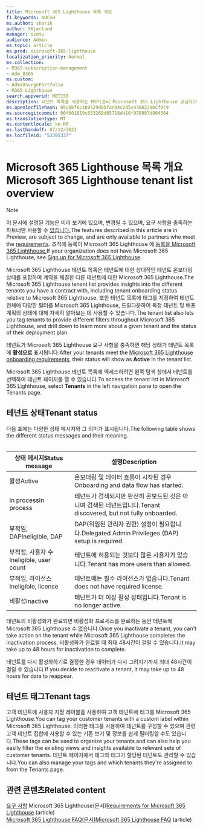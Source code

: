 ```yaml
---
title: Microsoft 365 Lighthouse 목록 개요
f1.keywords: NOCSH
ms.author: sharik
author: SKjerland
manager: scotv
audience: Admin
ms.topic: article
ms.prod: microsoft-365-lighthouse
localization_priority: Normal
ms.collection:
- M365-subscription-management
- Adm_O365
ms.custom:
- AdminSurgePortfolio
- M365-Lighthouse
search.appverid: MET150
description: 테넌트 목록을 사용하는 MSP(관리 Microsoft 365 Lighthouse 공급자)의 경우 테넌트 목록에 대해 자세히 알아보면 됩니다.
ms.openlocfilehash: 05c6bf6c1b9529d05fac04c2d5c43802280cfbc9
ms.sourcegitcommit: 00f001019c653269d85718d410f970887d904304
ms.translationtype: MT
ms.contentlocale: ko-KR
ms.lasthandoff: 07/12/2021
ms.locfileid: "53395337"
---
```

# <a name="microsoft-365-lighthouse-tenant-list-overview"></a><span data-ttu-id="8586d-103">Microsoft 365 Lighthouse 목록 개요</span><span class="sxs-lookup"><span data-stu-id="8586d-103">Microsoft 365 Lighthouse tenant list overview</span></span>

> [!NOTE]
> <span data-ttu-id="8586d-104">이 문서에 설명된 기능은 미리 보기에 있으며, 변경될 수 있으며, 요구 사항을 충족하는 파트너만 사용할 수 [있습니다.](m365-lighthouse-requirements.md)</span><span class="sxs-lookup"><span data-stu-id="8586d-104">The features described in this article are in Preview, are subject to change, and are only available to partners who meet the [requirements](m365-lighthouse-requirements.md).</span></span> <span data-ttu-id="8586d-105">조직에 등록이 Microsoft 365 Lighthouse 에 [등록을 Microsoft 365 Lighthouse.](m365-lighthouse-sign-up.md)</span><span class="sxs-lookup"><span data-stu-id="8586d-105">If your organization does not have Microsoft 365 Lighthouse, see [Sign up for Microsoft 365 Lighthouse](m365-lighthouse-sign-up.md).</span></span>

<span data-ttu-id="8586d-106">Microsoft 365 Lighthouse 테넌트 목록은 테넌트에 대한 상대적인 테넌트 온보더링 상태를 포함하여 계약을 체결한 다른 테넌트에 대한 Microsoft 365 Lighthouse.</span><span class="sxs-lookup"><span data-stu-id="8586d-106">The Microsoft 365 Lighthouse tenant list provides insights into the different tenants you have a contract with, including tenant onboarding status relative to Microsoft 365 Lighthouse.</span></span> <span data-ttu-id="8586d-107">또한 테넌트 목록에 태그를 지정하여 테넌트 전체에 다양한 필터를 Microsoft 365 Lighthouse, 드릴다운하여 특정 테넌트 및 배포 계획의 상태에 대해 자세히 알아보는 데 사용할 수 있습니다.</span><span class="sxs-lookup"><span data-stu-id="8586d-107">The tenant list also lets you tag tenants to provide different filters throughout Microsoft 365 Lighthouse, and drill down to learn more about a given tenant and the status of their deployment plan.</span></span>

<span data-ttu-id="8586d-108">테넌트가 Microsoft 365 Lighthouse [](m365-lighthouse-requirements.md)요구 사항을 충족하면 해당 상태가 테넌트 목록에 **활성으로** 표시됩니다.</span><span class="sxs-lookup"><span data-stu-id="8586d-108">After your tenants meet the [Microsoft 365 Lighthouse onboarding requirements](m365-lighthouse-requirements.md), their status will show as **Active** in the tenant list.</span></span>

<span data-ttu-id="8586d-109">Microsoft 365 Lighthouse 테넌트 목록에 액세스하려면 왼쪽  탐색 창에서 테넌트를 선택하여 테넌트 페이지를 열 수 있습니다.</span><span class="sxs-lookup"><span data-stu-id="8586d-109">To access the tenant list in Microsoft 365 Lighthouse, select **Tenants** in the left navigation pane to open the Tenants page.</span></span>

## <a name="tenant-status"></a><span data-ttu-id="8586d-110">테넌트 상태</span><span class="sxs-lookup"><span data-stu-id="8586d-110">Tenant status</span></span>

<span data-ttu-id="8586d-111">다음 표에는 다양한 상태 메시지와 그 의미가 표시됩니다.</span><span class="sxs-lookup"><span data-stu-id="8586d-111">The following table shows the different status messages and their meaning.</span></span><br><br>

| <span data-ttu-id="8586d-112">상태 메시지</span><span class="sxs-lookup"><span data-stu-id="8586d-112">Status message</span></span> | <span data-ttu-id="8586d-113">설명</span><span class="sxs-lookup"><span data-stu-id="8586d-113">Description</span></span> |
|--|--|
| <span data-ttu-id="8586d-114">활성</span><span class="sxs-lookup"><span data-stu-id="8586d-114">Active</span></span> | <span data-ttu-id="8586d-115">온보더링 및 데이터 흐름이 시작된 경우</span><span class="sxs-lookup"><span data-stu-id="8586d-115">Onboarding and data flow has started.</span></span> |
| <span data-ttu-id="8586d-116">In process</span><span class="sxs-lookup"><span data-stu-id="8586d-116">In process</span></span> | <span data-ttu-id="8586d-117">테넌트가 검색되지만 완전히 온보드된 것은 아니며 검색된 테넌트입니다.</span><span class="sxs-lookup"><span data-stu-id="8586d-117">Tenant discovered, but not fully onboarded.</span></span> |
| <span data-ttu-id="8586d-118">부적임, DAP</span><span class="sxs-lookup"><span data-stu-id="8586d-118">Ineligible, DAP</span></span> | <span data-ttu-id="8586d-119">DAP(위임된 관리자 권한) 설정이 필요합니다.</span><span class="sxs-lookup"><span data-stu-id="8586d-119">Delegated Admin Privileges (DAP) setup is required.</span></span> |
| <span data-ttu-id="8586d-120">부적정, 사용자 수</span><span class="sxs-lookup"><span data-stu-id="8586d-120">Ineligible, user count</span></span> | <span data-ttu-id="8586d-121">테넌트에 허용되는 것보다 많은 사용자가 있습니다.</span><span class="sxs-lookup"><span data-stu-id="8586d-121">Tenant has more users than allowed.</span></span> |
| <span data-ttu-id="8586d-122">부적임, 라이선스</span><span class="sxs-lookup"><span data-stu-id="8586d-122">Ineligible, license</span></span> | <span data-ttu-id="8586d-123">테넌트에는 필수 라이선스가 없습니다.</span><span class="sxs-lookup"><span data-stu-id="8586d-123">Tenant does not have required license.</span></span> |
| <span data-ttu-id="8586d-124">비활성</span><span class="sxs-lookup"><span data-stu-id="8586d-124">Inactive</span></span> | <span data-ttu-id="8586d-125">테넌트가 더 이상 활성 상태입니다.</span><span class="sxs-lookup"><span data-stu-id="8586d-125">Tenant is no longer active.</span></span> |

<span data-ttu-id="8586d-126">테넌트의 비활성화가 완료되면 비활성화 프로세스를 완료하는 동안 테넌트에 Microsoft 365 Lighthouse 수 없습니다.</span><span class="sxs-lookup"><span data-stu-id="8586d-126">Once you inactivate a tenant, you can't take action on the tenant while Microsoft 365 Lighthouse completes the inactivation process.</span></span> <span data-ttu-id="8586d-127">비활성화가 완료될 때 최대 48시간이 걸릴 수 있습니다.</span><span class="sxs-lookup"><span data-stu-id="8586d-127">It may take up to 48 hours for inactivation to complete.</span></span>

<span data-ttu-id="8586d-128">테넌트를 다시 활성화하기로 결정한 경우 데이터가 다시 그려지기까지 최대 48시간이 걸릴 수 있습니다.</span><span class="sxs-lookup"><span data-stu-id="8586d-128">If you decide to reactivate a tenant, it may take up to 48 hours for data to reappear.</span></span>

## <a name="tenant-tags"></a><span data-ttu-id="8586d-129">테넌트 태그</span><span class="sxs-lookup"><span data-stu-id="8586d-129">Tenant tags</span></span>

<span data-ttu-id="8586d-130">고객 테넌트에 사용자 지정 레이블을 사용하여 고객 테넌트에 태그를 Microsoft 365 Lighthouse.</span><span class="sxs-lookup"><span data-stu-id="8586d-130">You can tag your customer tenants with a custom label within Microsoft 365 Lighthouse.</span></span> <span data-ttu-id="8586d-131">이러한 태그를 사용하여 테넌트를 구성할 수 있으며 관련 고객 테넌트 집합에 사용할 수 있는 기존 보기 및 정보를 쉽게 필터링할 수도 있습니다.</span><span class="sxs-lookup"><span data-stu-id="8586d-131">These tags can be used to organize your tenants and can also help you easily filter the existing views and insights available to relevant sets of customer tenants.</span></span> <span data-ttu-id="8586d-132">테넌트 페이지에서 태그와 태그가 할당된 테넌트도 관리할 수 있습니다.</span><span class="sxs-lookup"><span data-stu-id="8586d-132">You can also manage your tags and which tenants they're assigned to from the Tenants page.</span></span>

## <a name="related-content"></a><span data-ttu-id="8586d-133">관련 콘텐츠</span><span class="sxs-lookup"><span data-stu-id="8586d-133">Related content</span></span>

<span data-ttu-id="8586d-134">[요구 사항](m365-lighthouse-requirements.md) Microsoft 365 Lighthouse(문서)</span><span class="sxs-lookup"><span data-stu-id="8586d-134">[Requirements for Microsoft 365 Lighthouse](m365-lighthouse-requirements.md) (article)</span></span>\
<span data-ttu-id="8586d-135">[Microsoft 365 Lighthouse FAQ(문서)](m365-lighthouse-faq.yml)</span><span class="sxs-lookup"><span data-stu-id="8586d-135">[Microsoft 365 Lighthouse FAQ](m365-lighthouse-faq.yml) (article)</span></span>